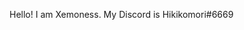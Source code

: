 Hello! I am Xemoness.
My Discord is Hikikomori#6669

<!---
Xemoness/Xemoness is a ✨ special ✨ repository because its `README.md` (this file) appears on your GitHub profile.
You can click the Preview link to take a look at your changes.
--->

